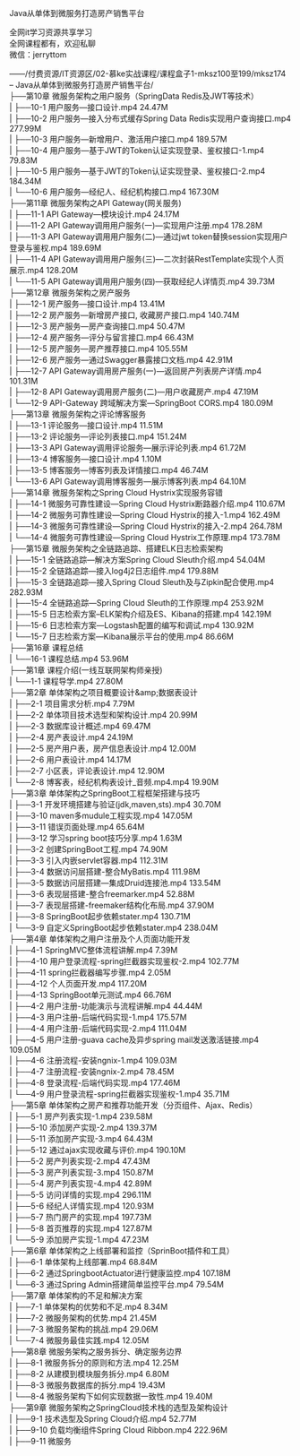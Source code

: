 Java从单体到微服务打造房产销售平台

全网it学习资源共享学习<br>全网课程都有，欢迎私聊<br>微信：jerryttom<br>

——/付费资源/IT资源区/02-慕ke实战课程/课程盒子1-mksz100至199/mksz174 – Java从单体到微服务打造房产销售平台/<br> ├──第10章 微服务架构之用户服务（SpringData Redis及JWT等技术）<br> | ├──10-1 用户服务—接口设计.mp4 24.47M<br> | ├──10-2 用户服务—接入分布式缓存Spring Data Redis实现用户查询接口.mp4 277.99M<br> | ├──10-3 用户服务—新增用户、激活用户接口.mp4 189.57M<br> | ├──10-4 用户服务—基于JWT的Token认证实现登录、鉴权接口-1.mp4 79.83M<br> | ├──10-5 用户服务—基于JWT的Token认证实现登录、鉴权接口-2.mp4 184.34M<br> | └──10-6 用户服务—经纪人、经纪机构接口.mp4 167.30M<br> ├──第11章 微服务架构之API Gateway(网关服务)<br> | ├──11-1 API Gateway—模块设计.mp4 24.17M<br> | ├──11-2 API Gateway调用用户服务(一)—实现用户注册.mp4 178.28M<br> | ├──11-3 API Gateway调用用户服务(二)—通过jwt token替换session实现用户登录与鉴权.mp4 189.69M<br> | ├──11-4 API Gateway调用用户服务(三)—二次封装RestTemplate实现个人页展示.mp4 128.20M<br> | └──11-5 API Gateway调用用户服务(四)—获取经纪人详情页.mp4 39.73M<br> ├──第12章 微服务架构之房产服务<br> | ├──12-1 房产服务—接口设计.mp4 13.41M<br> | ├──12-2 房产服务—新增房产接口, 收藏房产接口.mp4 140.74M<br> | ├──12-3 房产服务—房产查询接口.mp4 50.47M<br> | ├──12-4 房产服务—评分与留言接口.mp4 66.43M<br> | ├──12-5 房产服务—房产推荐接口.mp4 105.55M<br> | ├──12-6 房产服务—通过Swagger暴露接口文档.mp4 42.91M<br> | ├──12-7 API Gateway调用房产服务(一)—返回房产列表房产详情.mp4 101.31M<br> | ├──12-8 API Gateway调用房产服务(二)—用户收藏房产.mp4 47.19M<br> | └──12-9 API-Gateway 跨域解决方案—SpringBoot CORS.mp4 180.09M<br> ├──第13章 微服务架构之评论博客服务<br> | ├──13-1 评论服务—接口设计.mp4 11.51M<br> | ├──13-2 评论服务—评论列表接口.mp4 151.24M<br> | ├──13-3 API Gateway调用评论服务—展示评论列表.mp4 61.72M<br> | ├──13-4 博客服务—接口设计.mp4 1.10M<br> | ├──13-5 博客服务—博客列表及详情接口.mp4 46.74M<br> | └──13-6 API Gateway调用博客服务—展示博客列表.mp4 64.10M<br> ├──第14章 微服务架构之Spring Cloud Hystrix实现服务容错<br> | ├──14-1 微服务可靠性建设—Spring Cloud Hystrix断路器介绍.mp4 110.67M<br> | ├──14-2 微服务可靠性建设—Spring Cloud Hystrix的接入-1.mp4 162.49M<br> | ├──14-3 微服务可靠性建设—Spring Cloud Hystrix的接入-2.mp4 264.78M<br> | └──14-4 微服务可靠性建设—Spring Cloud Hystrix工作原理.mp4 173.78M<br> ├──第15章 微服务架构之全链路追踪、搭建ELK日志检索架构<br> | ├──15-1 全链路追踪—解决方案Spring Cloud Sleuth介绍.mp4 54.04M<br> | ├──15-2 全链路追踪—接入log4j2日志组件.mp4 179.88M<br> | ├──15-3 全链路追踪—接入Spring Cloud Sleuth及与Zipkin配合使用.mp4 282.93M<br> | ├──15-4 全链路追踪—Spring Cloud Sleuth的工作原理.mp4 253.92M<br> | ├──15-5 日志检索方案–ELK架构介绍及ES、Kibana的搭建.mp4 142.19M<br> | ├──15-6 日志检索方案—Logstash配置的编写和调试.mp4 130.92M<br> | └──15-7 日志检索方案—Kibana展示平台的使用.mp4 86.66M<br> ├──第16章 课程总结<br> | └──16-1 课程总结.mp4 53.96M<br> ├──第1章 课程介绍(一线互联网架构师亲授)<br> | └──1-1 课程导学.mp4 27.80M<br> ├──第2章 单体架构之项目概要设计&amp;amp;数据表设计<br> | ├──2-1 项目需求分析.mp4 7.79M<br> | ├──2-2 单体项目技术选型和架构设计.mp4 20.99M<br> | ├──2-3 数据库设计概述.mp4 69.47M<br> | ├──2-4 房产表设计.mp4 24.19M<br> | ├──2-5 房产用户表，房产信息表设计.mp4 12.00M<br> | ├──2-6 用户表设计.mp4 14.17M<br> | ├──2-7 小区表，评论表设计.mp4 12.90M<br> | └──2-8 博客表，经纪机构表设计_音频.mp4.mp4 19.90M<br> ├──第3章 单体架构之SpringBoot工程框架搭建与技巧<br> | ├──3-1 开发环境搭建与验证(jdk,maven,sts).mp4 30.70M<br> | ├──3-10 maven多mudule工程实现.mp4 147.05M<br> | ├──3-11 错误页面处理.mp4 65.64M<br> | ├──3-12 学习spring boot技巧分享.mp4 1.63M<br> | ├──3-2 创建SpringBoot工程.mp4 74.90M<br> | ├──3-3 引入内嵌servlet容器.mp4 112.31M<br> | ├──3-4 数据访问层搭建-整合MyBatis.mp4 111.98M<br> | ├──3-5 数据访问层搭建—集成Druid连接池.mp4 133.54M<br> | ├──3-6 表现层搭建-整合freemarker.mp4 52.88M<br> | ├──3-7 表现层搭建-freemaker结构化布局.mp4 37.90M<br> | ├──3-8 SpringBoot起步依赖stater.mp4 130.71M<br> | └──3-9 自定义SpringBoot起步依赖stater.mp4 238.04M<br> ├──第4章 单体架构之用户注册及个人页面功能开发<br> | ├──4-1 SpringMVC整体流程讲解.mp4 7.39M<br> | ├──4-10 用户登录流程-spring拦截器实现鉴权-2.mp4 102.77M<br> | ├──4-11 spring拦截器编写步骤.mp4 2.05M<br> | ├──4-12 个人页面开发.mp4 117.20M<br> | ├──4-13 SpringBoot单元测试.mp4 66.76M<br> | ├──4-2 用户注册-功能演示与流程讲解.mp4 44.44M<br> | ├──4-3 用户注册-后端代码实现-1.mp4 175.57M<br> | ├──4-4 用户注册-后端代码实现-2.mp4 111.04M<br> | ├──4-5 用户注册-guava cache及异步spring mail发送激活链接.mp4 109.05M<br> | ├──4-6 注册流程-安装ngnix-1.mp4 109.03M<br> | ├──4-7 注册流程-安装ngnix-2.mp4 78.45M<br> | ├──4-8 登录流程-后端代码实现.mp4 177.46M<br> | └──4-9 用户登录流程-spring拦截器实现鉴权-1.mp4 35.71M<br> ├──第5章 单体架构之房产和推荐功能开发（分页组件、Ajax、Redis）<br> | ├──5-1 房产列表实现-1.mp4 239.58M<br> | ├──5-10 添加房产实现-2.mp4 139.37M<br> | ├──5-11 添加房产实现-3.mp4 64.43M<br> | ├──5-12 通过ajax实现收藏与评价.mp4 190.10M<br> | ├──5-2 房产列表实现-2.mp4 47.43M<br> | ├──5-3 房产列表实现-3.mp4 150.87M<br> | ├──5-4 房产列表实现-4.mp4 42.89M<br> | ├──5-5 访问详情的实现.mp4 296.11M<br> | ├──5-6 经纪人详情实现.mp4 120.93M<br> | ├──5-7 热门房产的实现.mp4 197.73M<br> | ├──5-8 首页推荐的实现.mp4 127.87M<br> | └──5-9 添加房产实现-1.mp4 47.23M<br> ├──第6章 单体架构之上线部署和监控（SprinBoot插件和工具）<br> | ├──6-1 单体架构上线部署.mp4 68.84M<br> | ├──6-2 通过SpringbootActuator进行健康监控.mp4 107.18M<br> | └──6-3 通过Spring Admin搭建简单监控平台.mp4 79.54M<br> ├──第7章 单体架构的不足和解决方案<br> | ├──7-1 单体架构的优势和不足.mp4 8.34M<br> | ├──7-2 微服务架构的优势.mp4 21.45M<br> | ├──7-3 微服务架构的挑战.mp4 29.06M<br> | └──7-4 微服务最佳实践.mp4 12.05M<br> ├──第8章 微服务架构之服务拆分、确定服务边界<br> | ├──8-1 微服务拆分的原则和方法.mp4 12.25M<br> | ├──8-2 从建模到模块服务拆分.mp4 6.80M<br> | ├──8-3 微服务数据库的拆分.mp4 19.43M<br> | └──8-4 微服务架构下如何实现数据一致性.mp4 19.40M<br> ├──第9章 微服务架构之SpringCloud技术栈的选型及架构设计<br> | ├──9-1 技术选型及Spring Cloud介绍.mp4 52.77M<br> | ├──9-10 负载均衡组件Spring Cloud Ribbon.mp4 222.96M<br> | ├──9-11 微服务